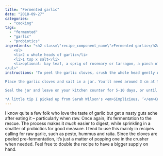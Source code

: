 ```yaml
---
title: "Fermented garlic"
date: "2018-09-27"
categories: 
  - "cooking"
tags: 
  - "fermented"
  - "garlic"
  - "probiotics"
ingredients: "<h2 class=\"recipe_component_name\">Fermented garlic</h2>
    <ul>
 	<li>2 x whole heads of garlic</li>
 	<li>1 tsp x salt</li>
 	<li>optional: bay leaf, a sprig of rosemary or tarragon, a pinch of oregano</li>
</ul>"
instructions: "To peel the garlic cloves, crush the whole head gently with the palm of your hand. Try not to damage the cloves inside and don't cut off the root end*. Break apart bulb into separate cloves (still in their skins) and place in a metal bowl. Place another metal bowl on top. The same size is easier but not necessary. Shake vigorously for 20 seconds. The skins should come off much easier.

Place the garlic cloves and salt in a jar. You'll need around 3 cm at the top once you fill it with water, but the cloves need to stay submerged. I use a smaller jar inside the larger one to hold them down. Other options? A (clean!) rock; plastic bag filled with water or something heavy, like marbles; a leaf of cabbage cut to size. Whatever works for you.

Seal the jar and leave on your kitchen counter for 5-10 days, or until the bubbling stops. Fermentation likes a moderate, steady temperature. Things may take a little longer in the winter and less time during summer. Taste them if you like along the way, and leave longer if you desire. Store in the fridge and serve as needed.

*A little tip I picked up from Sarah Wilson's <em>Simplicious. ‘</em>Cuts will cause it to ferment unevelenly and make the clove turn blue . . . nothing to be worried about; it’s merely an amino acid reacting with the acid . . . Just not pretty.’"
---
```

I know quite a few folk who love the taste of garlic but get a nasty guts ache after eating it – particularly when raw. Once again, it’s fermentation to the rescue. The process makes it _much_ easier to digest, while sprinkling in a smatter of probiotics for good measure. I tend to use this mainly in recipes calling for raw garlic, such as pesto, hummus and raita. Since the cloves are peeled pre-fermentation, it’s just a matter of popping one in the crusher when needed. Feel free to double the recipe to have a bigger supply on hand.
